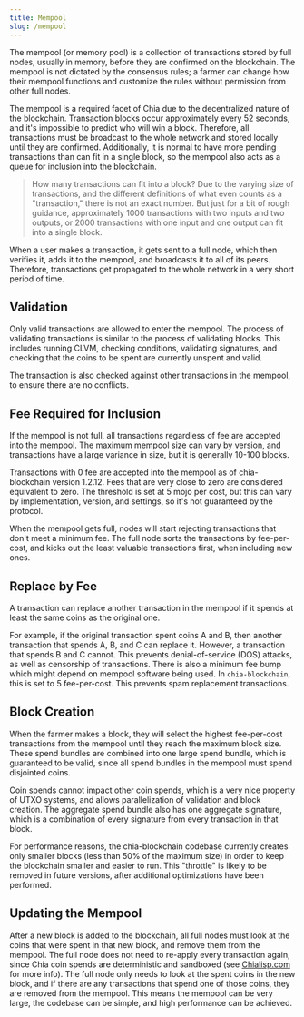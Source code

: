 ```yaml
---
title: Mempool
slug: /mempool
---
```


The mempool (or memory pool) is a collection of transactions stored by full nodes, usually in memory, before they are confirmed on the blockchain. The mempool is not dictated by the consensus rules; a farmer can change how their mempool functions and customize the rules without permission from other full nodes.

The mempool is a required facet of Chia due to the decentralized nature of the blockchain. Transaction blocks occur approximately every 52 seconds, and it's impossible to predict who will win a block. Therefore, all transactions must be broadcast to the whole network and stored locally until they are confirmed. Additionally, it is normal to have more pending transactions than can fit in a single block, so the mempool also acts as a queue for inclusion into the blockchain.

> How many transactions can fit into a block? Due to the varying size of transactions, and the different definitions of what even counts as a "transaction," there is not an exact number. But just for a bit of rough guidance, approximately 1000 transactions with two inputs and two outputs, or 2000 transactions with one input and one output can fit into a single block.

When a user makes a transaction, it gets sent to a full node, which then verifies it, adds it to the mempool, and broadcasts it to all of its peers. Therefore, transactions get propagated to the whole network in a very short period of time.

## Validation

Only valid transactions are allowed to enter the mempool. The process of validating transactions is similar to the process of validating blocks. This includes running CLVM, checking conditions, validating signatures, and checking that the coins to be spent are currently unspent and valid.

The transaction is also checked against other transactions in the mempool, to ensure there are no conflicts.

## Fee Required for Inclusion

If the mempool is not full, all transactions regardless of fee are accepted into the mempool. The maximum mempool size can vary by version, and transactions have a large variance in size, but it is generally 10-100 blocks.

Transactions with 0 fee are accepted into the mempool as of chia-blockchain version 1.2.12. Fees that are very close to zero are considered equivalent to zero. The threshold is set at 5 mojo per cost, but this can vary by implementation, version, and settings, so it's not guaranteed by the protocol.

When the mempool gets full, nodes will start rejecting transactions that don't meet a minimum fee. The full node sorts the transactions by fee-per-cost, and kicks out the least valuable transactions first, when including new ones.

## Replace by Fee

A transaction can replace another transaction in the mempool if it spends at least the same coins as the original one.

For example, if the original transaction spent coins A and B, then another transaction that spends A, B, and C can replace it. However, a transaction that spends B and C cannot. This prevents denial-of-service (DOS) attacks, as well as censorship of transactions. There is also a minimum fee bump which might depend on mempool software being used. In `chia-blockchain`, this is set to 5 fee-per-cost. This prevents spam replacement transactions.

## Block Creation

When the farmer makes a block, they will select the highest fee-per-cost transactions from the mempool until they reach the maximum block size. These spend bundles are combined into one large spend bundle, which is guaranteed to be valid,
since all spend bundles in the mempool must spend disjointed coins.

Coin spends cannot impact other coin spends, which is a very nice property of UTXO systems, and allows parallelization of validation and block creation. The aggregate
spend bundle also has one aggregate signature, which is a combination of every signature from every transaction in that block.

For performance reasons, the chia-blockchain codebase currently creates only smaller blocks (less than 50% of the maximum size) in order to keep the blockchain smaller and easier to run. This "throttle" is likely to be removed in future versions, after additional optimizations have been performed.

## Updating the Mempool

After a new block is added to the blockchain, all full nodes must look at the coins that were spent in that new block, and remove them from the mempool. The full node does not need to re-apply every transaction again, since Chia coin spends are deterministic and sandboxed (see [Chialisp.com](https://chialisp.com) for more info). The full node only needs to look at the spent coins in the new block, and if there are any transactions that spend one of those coins, they are removed from the mempool. This means the mempool can be very large, the codebase can be simple, and high performance can be achieved.
